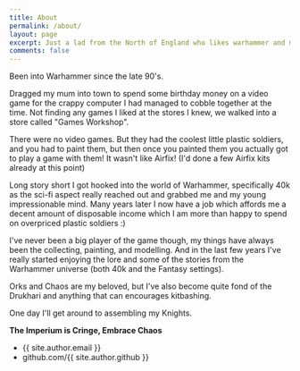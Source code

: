 ```yaml
---
title: About
permalink: /about/
layout: page
excerpt: Just a lad from the North of England who likes warhammer and miniature wargaming.
comments: false
---
```


Been into Warhammer since the late 90's.

Dragged my mum into town to spend some birthday money on a video game for the crappy computer I had managed to cobble together at the time. Not finding any games I liked at the stores I knew, we walked into a store called "Games Workshop".

There were no video games. But they had the coolest little plastic soldiers, and you had to paint them, but then once you painted them you actually got to play a game with them! It wasn't like Airfix! (I'd done a few Airfix kits already at this point)

Long story short I got hooked into the world of Warhammer, specifically 40k as the sci-fi aspect really reached out and grabbed me and my young impressionable mind. Many years later I now have a job which affords me a decent amount of disposable income which I am more than happy to spend on overpriced plastic soldiers :)

I've never been a big player of the game though, my things have always been the collecting, painting, and modelling. And in the last few years I've really started enjoying the lore and some of the stories from the Warhammer universe (both 40k and the Fantasy settings).

Orks and Chaos are my beloved, but I've also become quite fond of the Drukhari and anything that can encourages kitbashing.

One day I'll get around to assembling my Knights.

**The Imperium is Cringe, Embrace Chaos**

- {{ site.author.email }}
- github.com/{{ site.author.github }}
